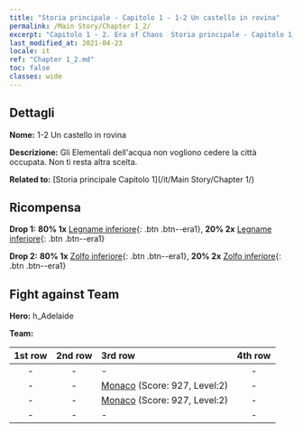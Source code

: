 ```yaml
---
title: "Storia principale - Capitolo 1 - 1-2 Un castello in rovina"
permalink: /Main Story/Chapter 1_2/
excerpt: "Capitolo 1 - 2. Era of Chaos  Storia principale - Capitolo 1_2. 1-2 Un castello in rovina"
last_modified_at: 2021-04-23
locale: it
ref: "Chapter 1_2.md"
toc: false
classes: wide
---
```


## Dettagli

 **Nome:** 1-2 Un castello in rovina

 **Descrizione:** Gli Elementali dell'acqua non vogliono cedere la città occupata. Non ti resta altra scelta.

 **Related to:** [Storia principale Capitolo 1](/it/Main Story/Chapter 1/)

## Ricompensa

 **Drop 1:** **80% 1x** [Legname inferiore](/ItemsIT/mat_1/){: .btn .btn--era1}, **20% 2x** [Legname inferiore](/ItemsIT/mat_1/){: .btn .btn--era1}

 **Drop 2:** **80% 1x** [Zolfo inferiore](/ItemsIT/mat_3/){: .btn .btn--era1}, **20% 2x** [Zolfo inferiore](/ItemsIT/mat_3/){: .btn .btn--era1}


## Fight against Team
 **Hero:** h_Adelaide

 **Team:**


  | 1st row | 2nd row | 3rd row | 4th row |
  |:----:|:----:|:----|:----:|
  | - | - | - | - |
  | - | - | [Monaco](/it/units/Monk/) (Score: 927, Level:2)  | - |
  | - | - | [Monaco](/it/units/Monk/) (Score: 927, Level:2)  | - |
  | - | - | - | - |


